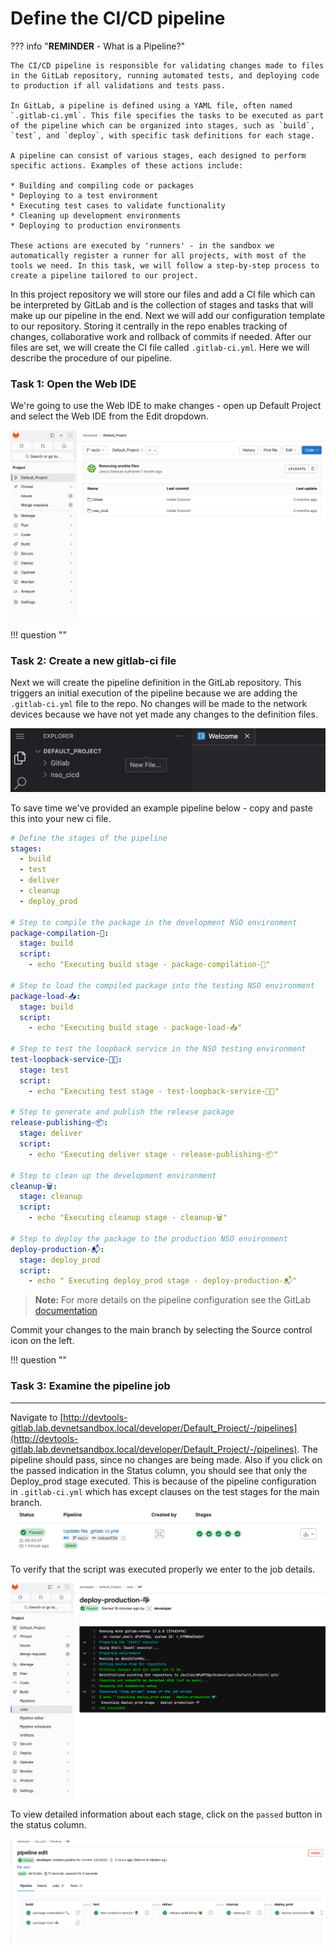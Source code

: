 # Define the CI/CD pipeline

??? info "**REMINDER** - What is a Pipeline?"

    The CI/CD pipeline is responsible for validating changes made to files in the GitLab repository, running automated tests, and deploying code to production if all validations and tests pass.

    In GitLab, a pipeline is defined using a YAML file, often named `.gitlab-ci.yml`. This file specifies the tasks to be executed as part of the pipeline which can be organized into stages, such as `build`, `test`, and `deploy`, with specific task definitions for each stage.

    A pipeline can consist of various stages, each designed to perform specific actions. Examples of these actions include:

    * Building and compiling code or packages
    * Deploying to a test environment
    * Executing test cases to validate functionality
    * Cleaning up development environments
    * Deploying to production environments

    These actions are executed by 'runners' - in the sandbox we automatically register a runner for all projects, with most of the tools we need. In this task, we will follow a step-by-step process to create a pipeline tailored to our project.

In this project repository we will store our files and add a CI file which can be interpreted by GitLab and is the collection of stages and tasks that will make up our pipeline in the end. Next we will add our configuration template to our repository. Storing it centrally in the repo enables tracking of changes, collaborative work and rollback of commits if needed. After our files are set, we will create the CI file called `.gitlab-ci.yml`. Here we will describe the procedure of our pipeline.


### Task 1: Open the Web IDE

We're going to use the Web IDE to make changes - open up Default Project and select the Web IDE from the Edit dropdown.


![Default Project Page](../../assets/create_gitlab_ci.jpg)

!!! question ""

### Task 2: Create a new gitlab-ci file 

Next we will create the pipeline definition in the GitLab repository. This triggers an initial execution of the pipeline because we are adding the `.gitlab-ci.yml` file to the repo. No changes will be made to the network devices because we have not yet made any changes to the definition files. 


![New File](../../assets/new_file.jpg)

To save time we've provided an example pipeline below - copy and paste this into your new ci file.


```yaml linenums="1" title="Gitlab runner .gitlab-ci.yml"
# Define the stages of the pipeline
stages:
  - build
  - test
  - deliver
  - cleanup
  - deploy_prod

# Step to compile the package in the development NSO environment
package-compilation-🔨:
  stage: build
  script:
    - echo "Executing build stage - package-compilation-🔨"

# Step to load the compiled package into the testing NSO environment
package-load-📥:
  stage: build
  script:
    - echo "Executing build stage - package-load-📥"

# Step to test the loopback service in the NSO testing environment
test-loopback-service-🕵🏽:
  stage: test
  script:
    - echo "Executing test stage - test-loopback-service-🕵🏽"

# Step to generate and publish the release package
release-publishing-📦:
  stage: deliver
  script:
    - echo "Executing deliver stage - release-publishing-📦"

# Step to clean up the development environment
cleanup-🗑️:
  stage: cleanup
  script:
    - echo "Executing cleanup stage - cleanup-🗑️"

# Step to deploy the package to the production NSO environment
deploy-production-📬:
  stage: deploy_prod
  script:
    - echo " Executing deploy_prod stage - deploy-production-📬"
```
> **Note:** For more details on the pipeline configuration see the GitLab [documentation](https://docs.gitlab.com/ee/ci/yaml/) 
>

Commit your changes to the main branch by selecting the Source control icon on the left.

!!! question ""

### Task 3: Examine the pipeline job
---
Navigate to [http://devtools-gitlab.lab.devnetsandbox.local/developer/Default_Project/-/pipelines](http://devtools-gitlab.lab.devnetsandbox.local/developer/Default_Project/-/pipelines). The pipeline should pass, since no changes are being made. Also if you click on the passed indication in the Status column, you should see that only the Deploy_prod stage executed. This is because of the pipeline configuration in `.gitlab-ci.yml` which has except clauses on the test stages for the main branch.
![GitLab pipeline page](../../assets/dummy_pipeline.jpg)

To verify that the script was executed properly we enter to the job details.

![Gitlab pipeline dummy job](../../assets/pipeline_dummy_job.jpg)


To view detailed information about each stage, click on the `passed` button in the status column.

![Gitlab stages pipeline jobs](../../assets/Gitlab_pipeline_stages_jobs.png)